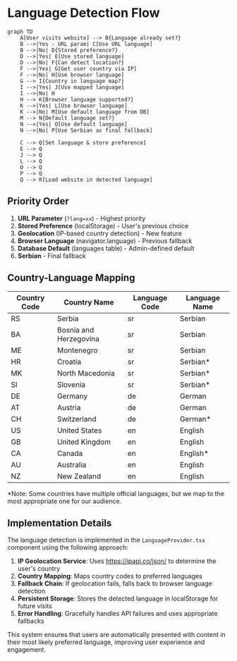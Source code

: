 # Language Detection Flow

```mermaid
graph TD
    A[User visits website] --> B{Language already set?}
    B -->|Yes - URL param| C[Use URL language]
    B -->|No| D{Stored preference?}
    D -->|Yes| E[Use stored language]
    D -->|No| F{Can detect location?}
    F -->|Yes| G[Get user country via IP]
    F -->|No| H[Use browser language]
    G --> I{Country in language map?}
    I -->|Yes| J[Use mapped language]
    I -->|No| H
    H --> K{Browser language supported?}
    K -->|Yes| L[Use browser language]
    K -->|No| M[Use default language from DB]
    M --> N{Default language set?}
    N -->|Yes| O[Use default language]
    N -->|No| P[Use Serbian as final fallback]
    
    C --> Q[Set language & store preference]
    E --> Q
    J --> Q
    L --> Q
    O --> Q
    P --> Q
    Q --> R[Load website in detected language]
```

## Priority Order

1. **URL Parameter** (`?lang=xx`) - Highest priority
2. **Stored Preference** (localStorage) - User's previous choice
3. **Geolocation** (IP-based country detection) - New feature
4. **Browser Language** (navigator.language) - Previous fallback
5. **Database Default** (languages table) - Admin-defined default
6. **Serbian** - Final fallback

## Country-Language Mapping

| Country Code | Country Name | Language Code | Language Name |
|--------------|--------------|---------------|---------------|
| RS | Serbia | sr | Serbian |
| BA | Bosnia and Herzegovina | sr | Serbian |
| ME | Montenegro | sr | Serbian |
| HR | Croatia | sr | Serbian* |
| MK | North Macedonia | sr | Serbian* |
| SI | Slovenia | sr | Serbian* |
| DE | Germany | de | German |
| AT | Austria | de | German |
| CH | Switzerland | de | German* |
| US | United States | en | English |
| GB | United Kingdom | en | English |
| CA | Canada | en | English* |
| AU | Australia | en | English |
| NZ | New Zealand | en | English |

*Note: Some countries have multiple official languages, but we map to the most appropriate one for our audience.

## Implementation Details

The language detection is implemented in the `LanguageProvider.tsx` component using the following approach:

1. **IP Geolocation Service**: Uses https://ipapi.co/json/ to determine the user's country
2. **Country Mapping**: Maps country codes to preferred languages
3. **Fallback Chain**: If geolocation fails, falls back to browser language detection
4. **Persistent Storage**: Stores the detected language in localStorage for future visits
5. **Error Handling**: Gracefully handles API failures and uses appropriate fallbacks

This system ensures that users are automatically presented with content in their most likely preferred language, improving user experience and engagement.